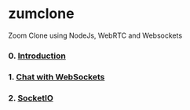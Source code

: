 # zumclone

Zoom Clone using NodeJs, WebRTC and Websockets

### 0. [Introduction](https://github.com/nayoung240/zumclone/blob/main/note/0_Introduction.md)
### 1. [Chat with WebSockets](https://github.com/nayoung240/zumclone/blob/main/note/1_Chat_With_Websockets.md)
### 2. [SocketIO](https://github.com/nayoung240/zumclone/blob/main/note/2_SocketIO.md)